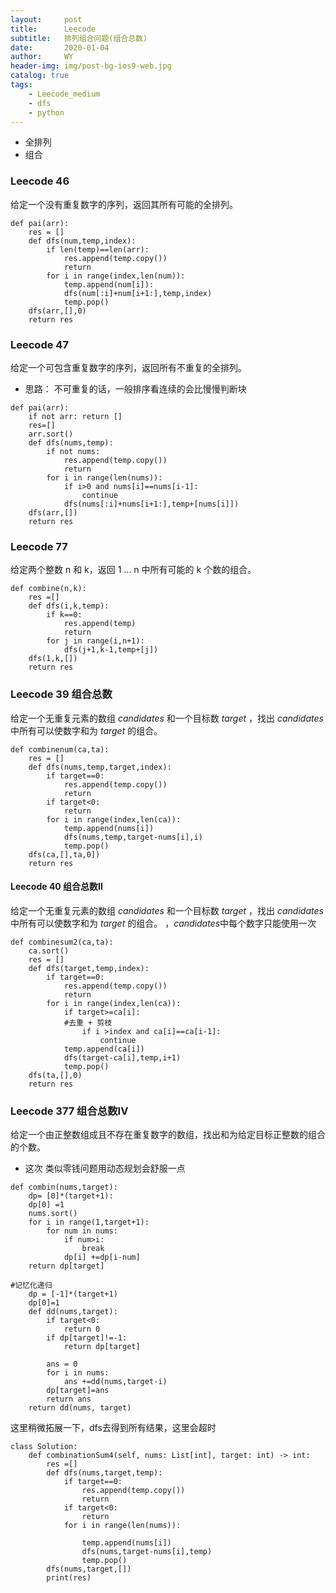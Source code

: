```yaml
---
layout:     post
title:      Leecode
subtitle:   排列组合问题(组合总数)
date:       2020-01-04
author:     WY
header-img: img/post-bg-ios9-web.jpg
catalog: true
tags:
    - Leecode_medium
    - dfs
    - python
---
```


- 全排列
- 组合


### Leecode 46
给定一个没有重复数字的序列，返回其所有可能的全排列。


```
def pai(arr):
    res = []
    def dfs(num,temp,index):
        if len(temp)==len(arr):
            res.append(temp.copy())
            return 
        for i in range(index,len(num)):
            temp.append(num[i]):
            dfs(num[:i]+num[i+1:],temp,index)
            temp.pop()
    dfs(arr,[],0)
    return res
```

### Leecode 47
给定一个可包含重复数字的序列，返回所有不重复的全排列。
- 思路： 不可重复的话，一般排序看连续的会比慢慢判断块

```
def pai(arr):
    if not arr: return []
    res=[]
    arr.sort()
    def dfs(nums,temp):
        if not nums:
            res.append(temp.copy())
            return
        for i in range(len(nums)):
            if i>0 and nums[i]==nums[i-1]:
                continue
            dfs(nums[:i]+nums[i+1:],temp+[nums[i]])
    dfs(arr,[])
    return res
```

### Leecode 77
给定两个整数 n 和 k，返回 1 ... n 中所有可能的 k 个数的组合。

```
def combine(n,k):
    res =[]
    def dfs(i,k,temp):
        if k==0: 
            res.append(temp)
            return
        for j in range(i,n+1):
            dfs(j+1,k-1,temp+[j])
    dfs(1,k,[])
    return res
```

### Leecode 39  组合总数
给定一个无重复元素的数组 *candidates* 和一个目标数 *target* ，找出 *candidates* 中所有可以使数字和为 *target* 的组合。

```
def combinenum(ca,ta):
    res = []
    def dfs(nums,temp,target,index):
        if target==0:
            res.append(temp.copy())
            return
        if target<0:
            return
        for i in range(index,len(ca)):
            temp.append(nums[i])
            dfs(nums,temp,target-nums[i],i)
            temp.pop()
    dfs(ca,[],ta,0])
    return res
```

#### Leecode 40  组合总数II
给定一个无重复元素的数组 *candidates* 和一个目标数 *target* ，找出 *candidates* 中所有可以使数字和为 *target* 的组合。
，*candidates*中每个数字只能使用一次


```
def combinesum2(ca,ta):
    ca.sort()
    res = []
    def dfs(target,temp,index):
        if target==0:
            res.append(temp.copy())
            return
        for i in range(index,len(ca)):
            if target>=ca[i]:
            #去重 + 剪枝
                if i >index and ca[i]==ca[i-1]:
                    continue
            temp.append(ca[i])
            dfs(target-ca[i],temp,i+1)
            temp.pop()
    dfs(ta,[],0)
    return res
```

### Leecode 377 组合总数IV

给定一个由正整数组成且不存在重复数字的数组，找出和为给定目标正整数的组合的个数。
- 这次 类似零钱问题用动态规划会舒服一点

```
def combin(nums,target):
    dp= [0]*(target+1):
    dp[0] =1
    nums.sort()
    for i in range(1,target+1):
        for num in nums:
            if num>i:
                break
            dp[i] +=dp[i-num]
    return dp[target]

#记忆化递归
    dp = [-1]*(target+1)
    dp[0]=1
    def dd(nums,target):
        if target<0:
            return 0
        if dp[target]!=-1:
            return dp[target]

        ans = 0 
        for i in nums:
            ans +=dd(nums,target-i)
        dp[target]=ans
        return ans
    return dd(nums, target)
```

这里稍微拓展一下，dfs去得到所有结果，这里会超时

```
class Solution:
    def combinationSum4(self, nums: List[int], target: int) -> int:
        res =[]
        def dfs(nums,target,temp):
            if target==0:
                res.append(temp.copy())
                return 
            if target<0:
                return 
            for i in range(len(nums)):
                
                temp.append(nums[i])
                dfs(nums,target-nums[i],temp)
                temp.pop()
        dfs(nums,target,[])
        print(res)
            
```